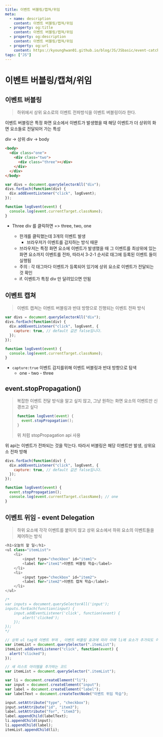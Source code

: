 ```yaml
---
title: 이벤트 버블링/캡쳐/위임
meta:
  - name: description
    content: 이벤트 버블링/캡쳐/위임
  - property: og:title
    content: 이벤트 버블링/캡쳐/위임
  - property: og:description
    content: 이벤트 버블링/캡쳐/위임
  - property: og:url
    content: https://kyounghwan01.github.io/blog/JS/JSbasic/event-catch/
tags: ["JS"]
---
```


# 이벤트 버블링/캡쳐/위임

## 이벤트 버블링

> 하위에서 상위 요소로의 이벤트 전파방식을 이벤트 버블링이라 한다.

이벤트 버블링은 특정 화면 요소에서 이벤트가 발생했을 때 해당 이벤트가 더 상위의 화면 요소들로 전달되어 가는 특성

div -> 상위 div -> body

```html
<body>
  <div class="one">
    <div class="two">
      <div class="three"></div>
    </div>
  </div>
</body>
```

```js
var divs = document.querySelectorAll("div");
divs.forEach(function(div) {
  div.addEventListener("click", logEvent);
});

function logEvent(event) {
  console.log(event.currentTarget.className);
}
```

- Three div 를 클릭하면 => three, two, one

  - 한개를 클릭했는데 3개의 이벤트 발생
    - 브라우저가 이벤트를 감지하는 방식 때문
  - 브라우저는 특정 화면 요소에 이벤트가 발생했을 때 그 이벤트를 최상위에 있는 화면 요소까지 이벤트를 전파, 따라서 3-2-1 순서로 태그에 등록된 이벤트 들이 실행됨
  - 주의 : 각 태그마다 이벤트가 등록되어 있기에 상위 요소로 이벤트가 전달되는 것 확인
  - if. 이벤트가 특정 div 만 달려있으면 안됨

## 이벤트 캡쳐

> 이벤트 캡쳐는 이벤트 버블링과 반대 방향으로 진행되는 이벤트 전파 방식

```js
var divs = document.querySelectorAll("div");
divs.forEach(function(div) {
  div.addEventListener("click", logEvent, {
    capture: true, // default 값은 false입니다.
  });
});

function logEvent(event) {
  console.log(event.currentTarget.className);
}
```

- `capture:true` 이벤트 감지를위해 이벤트 버블링과 반대 방향으로 탐색
  - one - two - three

## event.stopPropagation()

> 복잡한 이벤트 전달 방식을 알고 싶지 않고, 그냥 원하는 화면 요소의 이벤트만 신경쓰고 싶다
>
> ```js
> function logEvent(event) {
>   event.stopPropagation();
> }
> ```
>
> 위 처럼 stopPropagation api 사용

위 api는 이벤트가 전파되는 것을 막는다. 따라서 버블링은 해당 이벤트만 발생, 상위요소 전파 방해

```js
divs.forEach(function(div) {
  div.addEventListener("click", logEvent, {
    capture: true, // default 값은 false입니다.
  });
});

function logEvent(event) {
  event.stopPropagation();
  console.log(event.currentTarget.className); // one
}
```

## 이벤트 위임 - event Delegation

> 하위 요소에 각각 이벤트를 붙이지 않고 상위 요소에서 하위 요소의 이벤트들을 제어하는 방식

```js
<h1>오늘의 할 일</h1>
<ul class="itemList">
	<li>
		<input type="checkbox" id="item1">
		<label for="item1">이벤트 버블링 학습</label>
	</li>
	<li>
		<input type="checkbox" id="item2">
		<label for="item2">이벤트 캡쳐 학습</label>
	</li>
</ul>
```

```js
/*
var inputs = document.querySelectorAll('input');
inputs.forEach(function(input) {
	input.addEventListener('click', function(event) {
		alert('clicked');
	});
});
*/

// 상위 ul tag에 이벤트 부여 , 이벤트 버블링 효과에 따라 아래 li에 요소가 추가되도 이벤트 실행 가능
var itemList = document.querySelector(".itemList");
itemList.addEventListener("click", function(event) {
  alert("clicked");
});

// 새 리스트 아이템을 추가하는 코드
var itemList = document.querySelector(".itemList");

var li = document.createElement("li");
var input = document.createElement("input");
var label = document.createElement("label");
var labelText = document.createTextNode("이벤트 위임 학습");

input.setAttribute("type", "checkbox");
input.setAttribute("id", "item3");
label.setAttribute("for", "item3");
label.appendChild(labelText);
li.appendChild(input);
li.appendChild(label);
itemList.appendChild(li);
```

<TagLinks />

<Disqus />

